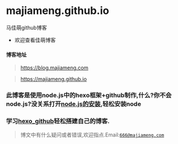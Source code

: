 # majiameng.github.io
马佳萌github博客

* 欢迎查看佳萌博客

#### 博客地址
> https://blog.majiameng.com

> https://majiameng.github.io

### 此博客是使用node.js中的hexo框架+github制作,什么?你不会node.js?没关系打开[node.js的安装](https://blog.majiameng.com/nodejs.html),轻松安装node
### 学习[hexo_github](https://blog.majiameng.com/hexo_github.html)轻松搭建自己的博客.

> 博文中有什么疑问或者错误,欢迎指点.Email:<code>666@majiameng.com</code>


